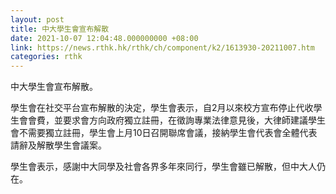 ```yaml
---
layout: post
title: 中大學生會宣布解散
date: 2021-10-07 12:04:48.000000000 +08:00
link: https://news.rthk.hk/rthk/ch/component/k2/1613930-20211007.htm
categories: rthk
---
```


中大學生會宣布解散。

學生會在社交平台宣布解散的決定，學生會表示，自2月以來校方宣布停止代收學生會會費，並要求會方向政府獨立註冊，在徵詢專業法律意見後，大律師建議學生會不需要獨立註冊，學生會上月10日召開聯席會議，接納學生會代表會全體代表請辭及解散學生會議案。

學生會表示，感謝中大同學及社會各界多年來同行，學生會雖已解散，但中大人仍在。
